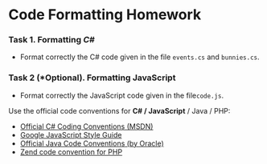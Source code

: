 # Code Formatting Homework


### Task 1. Formatting _C#_
*	Format correctly the C# code given in the file `events.cs` and `bunnies.cs`.

### Task 2 (\*Optional). Formatting JavaScript
*	Format correctly the JavaScript code given in the file`code.js`.

Use the official code conventions for **C# / JavaScript** / Java / PHP:
- [Official C# Coding Conventions (MSDN)](https://msdn.microsoft.com/en-us/library/ff926074.aspx)
- [Google JavaScript Style Guide](http://google-styleguide.googlecode.com/svn/trunk/javascriptguide.xml?showone=Code_formatting)
- [Official Java Code Conventions (by Oracle)](http://www.oracle.com/technetwork/java/javase/documentation/codeconvtoc-136057.html)
- [Zend code convention for PHP](http://framework.zend.com/manual/1.12/en/coding-standard.html)

